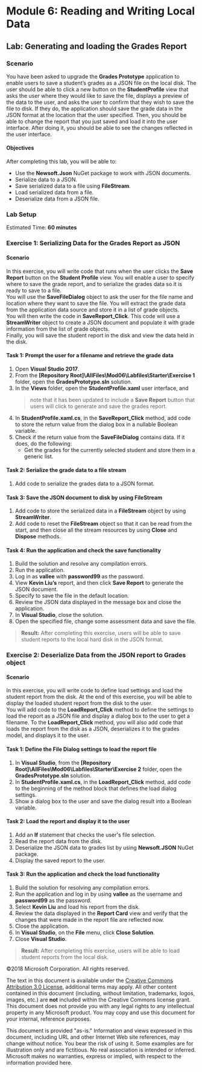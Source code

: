 
# Module 6: Reading and Writing Local Data

## Lab: Generating and loading the Grades Report

### Scenario

You have been asked to upgrade the **Grades Prototype** application to enable users to save a student’s grades as a JSON file on the local disk.
The user should be able to click a new button on the **StudentProfile** view that asks the user where they would like to save the file, displays a preview of the data to the user, and asks the user to confirm that they wish to save the file to disk. If they do, the application should save the grade data in the JSON format at the location that the user specified.
Then, you should be able to change the report that you just saved and load it into the user interface.
After doing it, you should be able to see the changes reflected in the user interface.

#### Objectives

After completing this lab, you will be able to:

- Use the **Newsoft.Json** NuGet package to work with JSON documents.
- Serialize data to a JSON.
- Save serialized data to a file using **FileStream**.
- Load serialized data from a file.
- Deserialize data from a JSON file.

### Lab Setup

Estimated Time: **60 minutes**

### Exercise 1: Serializing Data for the Grades Report as JSON

#### Scenario

In this exercise, you will write code that runs when the user clicks the **Save Report** button on the **Student Profile** view. You will enable a user to specify where to save the grade report, and to serialize the grades data so it is ready to save to a file.  
You will use the **SaveFileDialog** object to ask the user for the file name and location where they want to save the file. You will extract the grade data from the application data source and store it in a list of grade objects.  
You will then write the code in **SaveReport_Click**. This code will use a **StreamWriter** object to create a JSON document and populate it with grade information from the list of grade objects.  
Finally, you will save the student report in the disk and view the data held in the disk.

#### Task 1: Prompt the user for a filename and retrieve the grade data

1. Open **Visual Studio 2017**.
2. From the **[Repository Root]\AllFiles\Mod06\Labfiles\Starter\Exercise 1** folder, open the **GradesPrototype.sln** solution.
3. In the **Views** folder, open the **StudentProfile.xaml** user interface, and
    > note that it has been updated to include a **Save Report** button that users will click to generate and save the grades report.
4. In **StudentProfile.xaml.cs**, in the **SaveReport_Click** method, add code to store the return value from the dialog box in a nullable Boolean variable.
5. Check if the return value from the **SaveFileDialog** contains data. If it does, do the following:
   - Get the grades for the currently selected student and store them in a generic list.

#### Task 2: Serialize the grade data to a file stream

1. Add code to serialize the grades data to a JSON format.

#### Task 3: Save the JSON document to disk by using FileStream

1. Add code to store the serialized data in a **FileStream** object by using **StreamWriter**.
2. Add code to reset the **FileStream** object so that it can be read from the start, and then close all the stream resources by using **Close** and **Dispose** methods.

#### Task 4: Run the application and check the save functionality

1. Build the solution and resolve any compilation errors.
2. Run the application.
3. Log in as **vallee** with **password99** as the password.
4. View **Kevin Liu’s** report, and then click **Save Report** to generate the JSON document.
5. Specify to save the file in the default location.
6. Review the JSON data displayed in the message box and close the application.
7. In **Visual Studio**, close the solution.
8. Open the specified file, change some assessment data and save the file.

>**Result:** After completing this exercise, users will be able to save student reports to the local hard disk in the JSON format.

### Exercise 2: Deserialize Data from the JSON report to Grades object

#### Scenario

In this exercise, you will write code to define load settings and load the student report from the disk. At the end of this exercise, you will be able to display the loaded student report from the disk to the user.  
You will add code to the **LoadReport_Click** method to define the settings to load the report as a JSON file and display a dialog box to the user to get a filename. To the **LoadReport_Click** method, you will also add code that loads the report from the disk as a JSON, deserializes it to the grades model, and displays it to the user.

#### Task 1: Define the File Dialog settings to load the report file

1. In **Visual Studio**, from the **[Repository Root]\AllFiles\Mod06\Labfiles\Starter\Exercise 2** folder, open the **GradesPrototype.sln** solution.
2. In **StudentProfile.xaml.cs**, in the **LoadReport_Click** method, add code to the beginning of the method block that defines the load dialog settings.
3. Show a dialog box to the user and save the dialog result into a Boolean variable.

#### Task 2: Load the report and display it to the user

1. Add an **If** statement that checks the user's file selection.
2. Read the report data from the disk.
3. Deserialize the JSON data to grades list by using **Newsoft.JSON** NuGet package.
4. Display the saved report to the user.

#### Task 3: Run the application and check the load functionality

1. Build the solution for resolving any compilation errors.
2. Run the application and log in by using **vallee** as the username and **password99** as the password.
3. Select **Kevin Liu** and load his report from the disk.
4. Review the data displayed in the **Report Card** view and verify that the changes that were made in the report file are reflected now.
5. Close the application.
6. In **Visual Studio**, on the **File** menu, click **Close Solution**.
7. Close **Visual Studio**.

>**Result:** After completing this exercise, users will be able to load student reports from the local disk.

©2018 Microsoft Corporation. All rights reserved.

The text in this document is available under the  [Creative Commons Attribution 3.0 License](https://creativecommons.org/licenses/by/3.0/legalcode), additional terms may apply. All other content contained in this document (including, without limitation, trademarks, logos, images, etc.) are  **not**  included within the Creative Commons license grant. This document does not provide you with any legal rights to any intellectual property in any Microsoft product. You may copy and use this document for your internal, reference purposes.

This document is provided &quot;as-is.&quot; Information and views expressed in this document, including URL and other Internet Web site references, may change without notice. You bear the risk of using it. Some examples are for illustration only and are fictitious. No real association is intended or inferred. Microsoft makes no warranties, express or implied, with respect to the information provided here.
